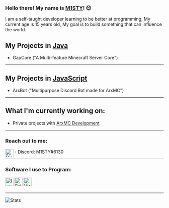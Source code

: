 ### Hello there! My name is [M1STY](https://github.com/xMistx/)! 😊
 I am a self-taught developer learning to be better at programming,
 My current age is 15 years old, My goal is to build something that can influence the world.

## My Projects in [Java](https://en.wikipedia.org/wiki/Java_(programming_language))
- GapCore ("A Multi-feature Minecraft Server Core")

---

## My Projects in [JavaScript](https://en.wikipedia.org/wiki/JavaScript)
- ArxBot ("Multipurpose Discord Bot made for ArxMC")

---

## What I'm currently working on:
- Private projects with [ArxMC Development](https://github.com/ArxMC)

---

### Reach out to me:

<img align="left" alt="Discord" width="26px" src="https://logos-world.net/wp-content/uploads/2020/11/Discord-Emblem.png" />
- Discord: M1STY#6130

---

### Software I use to Program:
<img align="left" alt="IntelliJ" width="26px" src="https://pbs.twimg.com/profile_images/1206618215767584769/zl48EuhC_400x400.jpg" /> 
<img align="left" alt="Eclipse" width="26px" src="https://e7.pngegg.com/pngimages/631/720/png-clipart-eclipse-foundation-integrated-development-environment-ceylon-java-eclipse-miscellaneous-logo-thumbnail.png" />
<img align="left" alt="Visual Studio Code" width="26px" src="https://user-images.githubusercontent.com/674621/71187801-14e60a80-2280-11ea-94c9-e56576f76baf.png" />
<br />
<br />

---

![Stats](https://github-readme-stats.vercel.app/api?username=xMistx&title_color=246bce&text_color=ffffff&bg_color=000000&include_all_commits=true&hide_border=true&hide_title=true)
